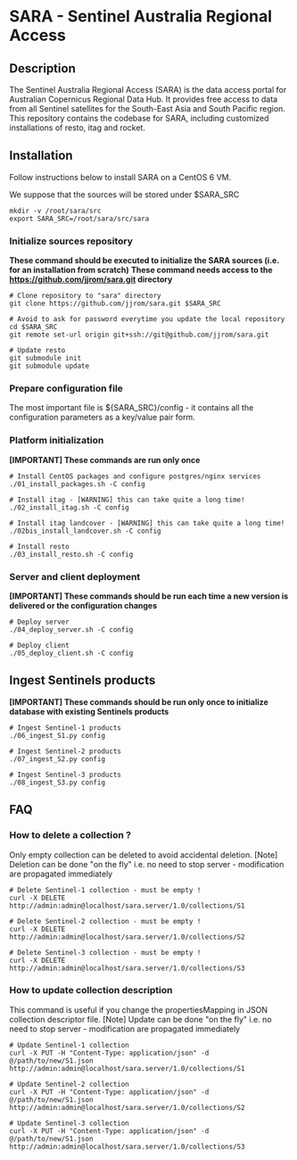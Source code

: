 # SARA - Sentinel Australia Regional Access

## Description

The Sentinel Australia Regional Access (SARA) is the data access portal for Australian Copernicus Regional Data Hub. It provides free access to data from all Sentinel satellites for the South-East Asia and South Pacific region.
This repository contains the codebase for SARA, including customized installations of resto, itag and rocket.


## Installation

Follow instructions below to install SARA on a CentOS 6 VM.

We suppose that the sources will be stored under $SARA_SRC

    mkdir -v /root/sara/src
    export SARA_SRC=/root/sara/src/sara

### Initialize sources repository

**These command should be executed to initialize the SARA sources (i.e. for an installation from scratch)**
**These command needs access to the https://github.com/jjrom/sara.git directory**

    # Clone repository to "sara" directory
    git clone https://github.com/jjrom/sara.git $SARA_SRC

    # Avoid to ask for password everytime you update the local repository
    cd $SARA_SRC
    git remote set-url origin git+ssh://git@github.com/jjrom/sara.git

    # Update resto
    git submodule init
    git submodule update

### Prepare configuration file

The most important file is ${SARA_SRC}/config - it contains all the configuration parameters as a key/value pair form.


### Platform initialization

**[IMPORTANT] These commands are run only once**

    # Install CentOS packages and configure postgres/nginx services
    ./01_install_packages.sh -C config

    # Install itag - [WARNING] this can take quite a long time!
    ./02_install_itag.sh -C config  

    # Install itag landcover - [WARNING] this can take quite a long time!
    ./02bis_install_landcover.sh -C config  

    # Install resto
    ./03_install_resto.sh -C config 

### Server and client deployment

**[IMPORTANT] These commands should be run each time a new version is delivered or the configuration changes**

    # Deploy server
    ./04_deploy_server.sh -C config  

    # Deploy client
    ./05_deploy_client.sh -C config 

## Ingest Sentinels products

**[IMPORTANT] These commands should be run only once to initialize database with existing Sentinels products**

    # Ingest Sentinel-1 products
    ./06_ingest_S1.py config  

    # Ingest Sentinel-2 products
    ./07_ingest_S2.py config  

    # Ingest Sentinel-3 products
    ./08_ingest_S3.py config  

## FAQ

### How to delete a collection ?

Only empty collection can be deleted to avoid accidental deletion.
[Note] Deletion can be done "on the fly" i.e. no need to stop server - modification are propagated immediately

    # Delete Sentinel-1 collection - must be empty !
    curl -X DELETE http://admin:admin@localhost/sara.server/1.0/collections/S1

    # Delete Sentinel-2 collection - must be empty !
    curl -X DELETE http://admin:admin@localhost/sara.server/1.0/collections/S2

    # Delete Sentinel-3 collection - must be empty !
    curl -X DELETE http://admin:admin@localhost/sara.server/1.0/collections/S3

### How to update collection description

This command is useful if you change the propertiesMapping in JSON collection descriptor file.
[Note] Update can be done "on the fly" i.e. no need to stop server - modification are propagated immediately

    # Update Sentinel-1 collection
    curl -X PUT -H "Content-Type: application/json" -d @/path/to/new/S1.json http://admin:admin@localhost/sara.server/1.0/collections/S1

    # Update Sentinel-2 collection
    curl -X PUT -H "Content-Type: application/json" -d @/path/to/new/S1.json http://admin:admin@localhost/sara.server/1.0/collections/S2

    # Update Sentinel-3 collection
    curl -X PUT -H "Content-Type: application/json" -d @/path/to/new/S1.json http://admin:admin@localhost/sara.server/1.0/collections/S3
 